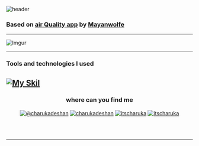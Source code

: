 
![header](https://capsule-render.vercel.app/api?type=waving&color=gradient&$with=auto&height=350&section=header&text=Air%20Quality%20App&animation=fadeIn&fontSize=60)


### Based on [air Quality app](https://github.com/Mayanwolfe/AirQualityApp) by [Mayanwolfe](https://www.youtube.com/@MayanwolfeStreams)


---
![Imgur](https://imgur.com/ztYyyKg.jpg)

---

### Tools and technologies I used

[![My Skil](https://skillicons.dev/icons?i=js,react,css,html,git,github,postman,tailwind,vite,figma&perline=14)](https://skillicons.dev)
---


<h3 align="center">where can you find me  </h3>

<div>
<p align="center">
  <a href="https://medium.com/@charukadeshan" target="blank"><img align="center" src="https://img.shields.io/badge/Medium-12100E?style=for-the-badge&logo=medium&logoColor=white" alt="@charukadeshan" /></a>
<a href="https://linkedin.com/in/charukadeshan" target="blank"><img align="center" src="https://img.shields.io/badge/LinkedIn-0077B5?style=for-the-badge&logo=linkedin&logoColor=white" alt="charukadeshan" /></a>
<a href="https://twitter.com/itscharuka" target="blank"><img align="center" src="https://img.shields.io/badge/Twitter-1DA1F2?style=for-the-badge&logo=twitter&logoColor=white" alt="itscharuka"  /></a>
<a href="https://www.figma.com/@charukadeshan" target="blank"><img align="center" src="https://img.shields.io/badge/Figma-F24E1E?style=for-the-badge&logo=figma&logoColor=white" alt="itscharuka"  /></a> </p>
<br></br>

---

